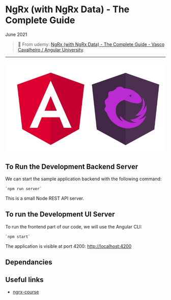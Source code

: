 # NgRx (with NgRx Data) - The Complete Guide

June 2021

> 🔨 From udemy: [NgRx (with NgRx Data) - The Complete Guide - Vasco Cavalheiro / Angular University](https://www.udemy.com/course/ngrx-course/).

---

![logo](_readme-img/logo.png)

## To Run the Development Backend Server

We can start the sample application backend with the following command:

    `npm run server`

This is a small Node REST API server.

## To run the Development UI Server

To run the frontend part of our code, we will use the Angular CLI:

    `npm start`

The application is visible at port 4200: [http://localhost:4200](http://localhost:4200)

## Dependancies

## Useful links

- [ngrx-course](https://github.com/angular-university/ngrx-course)
